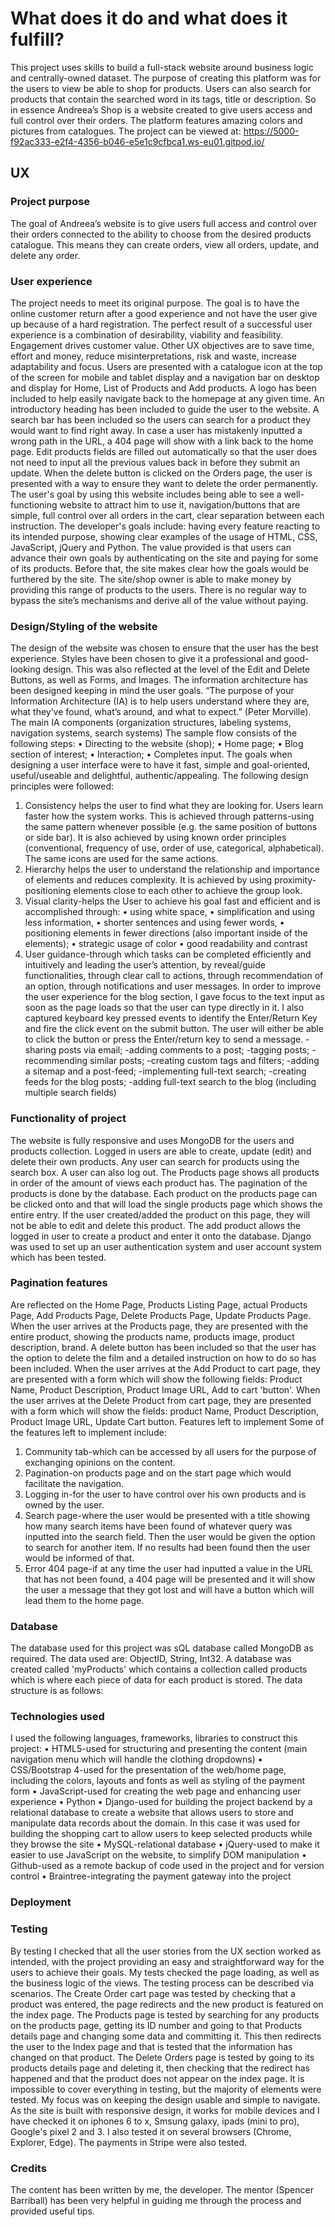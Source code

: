 # What does it do and what does it fulfill?
This project uses skills to build a full-stack website around business logic and centrally-owned dataset. The purpose of creating this platform was for the users to view be able to shop for products. Users can also search for products that contain the searched word in its tags, title or description. So in essence Andreea’s Shop is a website created to give users access and full control over their orders. The platform features amazing colors and pictures from catalogues. The project can be viewed at: 
https://5000-f92ac333-e2f4-4356-b046-e5e1c9cfbca1.ws-eu01.gitpod.io/
## UX
### Project purpose
The goal of Andreea’s website is to give users full access and control over their orders connected to the ability to choose from the desired products catalogue. This means they can create orders, view all orders, update, and delete any order.
### User experience
The project needs to meet its original purpose. The goal is to have the online customer return after a good experience and not have the user give up because of a hard registration. The perfect result of a successful user experience is a combination of desirability, viability and feasibility. Engagement drives customer value. Other UX objectives are to save time, effort and money, reduce misinterpretations, risk and waste, increase adaptability and focus. 
Users are presented with a catalogue icon at the top of the screen for mobile and tablet display and a navigation bar on desktop and display for Home, List of Products and Add products. A logo has been included to help easily navigate back to the homepage at any given time. An introductory heading has been included to guide the user to the website. A search bar has been included so the users can search for a product they would want to find right away. In case a user has mistakenly inputted a wrong path in the URL, a 404 page will show with a link back to the home page. Edit products fields are filled out automatically so that the user does not need to input all the previous values back in before they submit an update. When the delete button is clicked on the Orders page, the user is presented with a way to ensure they want to delete the order permanently.
The user's goal by using this website includes being able to see a well-functioning website to attract him to use it, navigation/buttons that are simple, full control over all orders in the cart, clear separation between each instruction.
The developer's goals include: having every feature reacting to its intended purpose, showing clear examples of the usage of HTML, CSS, JavaScript, jQuery and Python.
The value provided is that users can advance their own goals by authenticating on the site and paying for some of its products. Before that, the site makes clear how the goals would be furthered by the site. The site/shop owner is able to make money by providing this range of products to the users. There is no regular way to bypass the site’s mechanisms and derive all of the value without paying.
### Design/Styling of the website
The design of the website was chosen to ensure that the user has the best experience. Styles have been chosen to give it a professional and good-looking design. This was also reflected at the level of the Edit and Delete Buttons, as well as Forms, and Images.
The information architecture has been designed keeping in mind the user goals. “The purpose of your Information Architecture (IA) is to help users understand where they are, what they’ve found, what’s around, and what to expect.” (Peter Morville). The main IA components (organization structures, labeling systems, navigation systems, search systems)
The sample flow consists of the following steps:
•	Directing to the website (shop);
•	Home page;
•	Blog section of interest;
•	Interaction;
•	Completes input.
The goals when designing a user interface were to have it fast, simple and goal-oriented, useful/useable and delightful, authentic/appealing.
The following design principles were followed:
1.	Consistency helps the user to find what they are looking for. Users learn faster how the system works. This is achieved through patterns-using the same pattern whenever possible (e.g. the same position of buttons or side bar). It is also achieved by using known order principles (conventional, frequency of use, order of use, categorical, alphabetical). The same icons are used for the same actions.
2.	Hierarchy helps the user to understand the relationship and importance of elements and reduces complexity. It is achieved by using proximity-positioning elements close to each other to achieve the group look.
3.	Visual clarity-helps the User to achieve his goal fast and efficient and is accomplished through:
•	using white space, 
•	simplification and using less information,
•	 shorter sentences and using fewer words, 
•	positioning elements in fewer directions (also important inside of the elements);
•	strategic usage of color
•	good readability and contrast
4.	User guidance-through which tasks can be completed efficiently and intuitively and leading the user’s attention, by reveal/guide functionalities, through clear call to actions, through recommendation of an option, through notifications and user messages.
In order to improve the user experience for the blog section, I gave focus to the text input as soon as the page loads so that the user can type directly in it. I also captured keyboard key pressed events to identify the Enter/Return Key and fire the click event on the submit button. The user will either be able to click the button or press the Enter/return key to send a message.
-sharing posts via email;
-adding comments to a post;
-tagging posts;
-recommending similar posts;
-creating custom tags and filters;
-adding a sitemap and a post-feed;
-implementing full-text search;
-creating feeds for the blog posts;
-adding full-text search to the blog (including multiple search fields)
### Functionality of project
The website is fully responsive and uses MongoDB for the users and products collection. Logged in users are able to create, update (edit) and delete their own products. Any user can search for products using the search box. A user can also log out. The Products page shows all products in order of the amount of views each product has. The pagination of the products is done by the database. Each product on the products page can be clicked onto and that will load the single products page which shows the entire entry. If the user created/added the product on this page, they will not be able to edit and delete this product. The add product allows the logged in user to create a product and enter it onto the database. Django was used to set up an user authentication system and user account system which has been tested.
### Pagination features
Are reflected on the Home Page, Products Listing Page, actual Products Page, Add Products Page, Delete Products Page, Update Products Page. When the user arrives at the Products page, they are presented with the entire product, showing the products name, products image, product description, brand. A delete button has been included so that the user has the option to delete the film and a detailed instruction on how to do so has been included.
When the user arrives at the Add Product to cart page, they are presented with a form which will show the following fields: Product Name, Product Description, Product Image URL, Add to cart 'button'.
When the user arrives at the Delete Product from cart page, they are presented with a form which will show the fields: product Name, Product Description, Product Image URL, Update Cart button.
Features left to implement
Some of the features left to implement include:
1.	Community tab-which can be accessed by all users for the purpose of exchanging opinions on the content.
2.	Pagination-on products page and on the start page which would facilitate the navigation.
3.	Logging in-for the user to have control over his own products and is owned by the user.
4.	Search page-where the user would be presented with a title showing how many search items have been found of whatever query was inputted into the search field. Then the user would be given the option to search for another item. If no results had been found then the user would be informed of that.
5.	Error 404 page-if at any time the user had inputted a value in the URL that has not been found, a 404 page will be presented and it will show the user a message that they got lost and will have a button which will lead them to the home page.

### Database
The database used for this project was sQL database called MongoDB as required. The data used are: ObjectID, String, Int32. A database was created called 'myProducts' which contains a collection called products which is where each piece of data for each product is stored. The data structure is as follows:
### Technologies used
I used the following languages, frameworks, libraries to construct this project:
•	HTML5-used for structuring and presenting the content (main navigation menu which will handle the clothing dropdowns)
•	CSS/Bootstrap 4-used for the presentation of the web/home page, including the colors, layouts and fonts as well as styling of the payment form
•	JavaScript-used for creating the web page and enhancing user experience
•	Python
•	Django-used for building the project backend by a relational database to create a website that allows users to store and manipulate data records about the domain. In this case it was used for building the shopping cart to allow users to keep selected products while they browse the site
•	MySQL-relational database
•	jQuery-used to make it easier to use JavaScript on the website, to simplify DOM manipulation
•	Github-used as a remote backup of code used in the project and for version control
•	Braintree-integrating the payment gateway into the project
### Deployment
### Testing
By testing I checked that all the user stories from the UX section worked as intended, with the project providing an easy and straightforward way for the users to achieve their goals. My tests checked the page loading, as well as the business logic of the views. The testing process can be described via scenarios.
The Create Order cart page was tested by checking that a product was entered, the page redirects and the new product is featured on the index page. The Products page is tested by searching for any products on the products page, getting its ID number and going to that Products details page and changing some data and committing it. This then redirects the user to the Index page and that is tested that the information has changed on that product. The Delete Orders page is tested by going to its products details page and deleting it, then checking that the redirect has happened and that the product does not appear on the index page. It is impossible to cover everything in testing, but the majority of elements were tested. My focus was on keeping the design usable and simple to navigate. As the site is built with responsive design, it works for mobile devices and I have checked it on iphones 6 to x, Smsung galaxy, ipads (mini to pro), Google's pixel 2 and 3. I also tested it on several browsers (Chrome, Explorer, Edge).
The payments in Stripe were also tested. 
### Credits
The content has been written by me, the developer. The mentor (Spencer Barriball) has been very helpful in guiding me through the process and provided useful tips.

